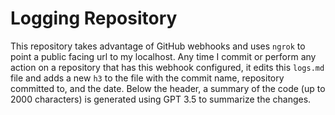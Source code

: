 # Logging Repository

This repository takes advantage of GitHub webhooks and uses `ngrok` to point a public facing url to my localhost. Any time I commit or perform any action on a repository that has this webhook configured, it edits this `logs.md` file and adds a new `h3` to the file with the commit name, repository committed to, and the date. Below the header, a summary of the code (up to 2000 characters) is generated using GPT 3.5 to summarize the changes. 
